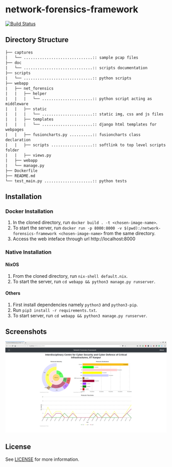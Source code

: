 # network-forensics-framework
[![Build Status](https://travis-ci.com/shivnshu/network-forensics-framework.svg?branch=master)](https://travis-ci.com/shivnshu/network-forensics-framework)

## Directory Structure
```
├── captures
│   └── ..............................:: sample pcap files
├── doc
|   └── ..............................:: scripts documentation
├── scripts
|   └── ..............................:: python scripts
├── webapp
|   ├── net_forensics
|   |   ├── helper
|   |   |   └── ......................:: python script acting as middleware
|   |   ├── static
|   |   |   └── ......................:: static img, css and js files
|   |   ├── templates
|   |   |   └── ......................:: django html templates for webpages
|   |   ├── fusioncharts.py ..........:: fusioncharts class declaration
|   |   ├── scripts ..................:: softlink to top level scripts folder
|   |   ├── views.py
|   ├── webapp
|   └── manage.py
├── Dockerfile
├── README.md
└── test_main.py .....................:: python tests
```

## Installation

### Docker Installation
1. In the cloned directory, run `docker build . -t <chosen-image-name>`.
2. To start the server, run `docker run -p 8000:8000 -v $(pwd):/network-forensics-framework <chosen-image-name>` from the same directory.
3. Access the web inteface through url http://localhost:8000

### Native Installation
#### NixOS
1. From the cloned directory, run `nix-shell default.nix`.
2. To start the server, run `cd webapp && python3 manage.py runserver`.
#### Others
1. First install dependencies namely `python3` and `python3-pip`.
2. Run `pip3 install -r requirements.txt`.
3. To start server, run `cd webapp && python3 manage.py runserver`.

## Screenshots
![](screenshots/analyse.png)

## License
See [LICENSE](https://github.com/shivnshu/network-forensics-framework/blob/master/LICENSE) for more information.
